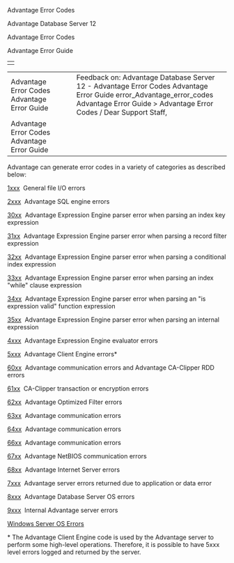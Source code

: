 Advantage Error Codes




Advantage Database Server 12  

Advantage Error Codes

Advantage Error Guide

|  |
| --- |
|  |

|  |  |  |  |  |
| --- | --- | --- | --- | --- |
| Advantage Error Codes  Advantage Error Guide |  |  | Feedback on: Advantage Database Server 12 - Advantage Error Codes Advantage Error Guide error\_Advantage\_error\_codes Advantage Error Guide > Advantage Error Codes / Dear Support Staff, |  |
| Advantage Error Codes  Advantage Error Guide |  |  |  |  |

Advantage can generate error codes in a variety of categories as described below:

[1xxx](error_advantage_1xxx_error_codes.htm)  General file I/O errors

[2xxx](error_advantage_2xxx_error_codes.htm)  Advantage SQL engine errors

[30xx](error_advantage_30xx_error_codes.htm)  Advantage Expression Engine parser error when parsing an index key expression

[31xx](error_advantage_31xx_error_codes.htm)  Advantage Expression Engine parser error when parsing a record filter expression

[32xx](error_advantage_32xx_error_codes.htm)  Advantage Expression Engine parser error when parsing a conditional index expression

[33xx](error_advantage_33xx_error_codes.htm)  Advantage Expression Engine parser error when parsing an index "while" clause expression

[34xx](error_advantage_34xx_error_codes.htm)  Advantage Expression Engine parser error when parsing an "is expression valid" function expression

[35xx](error_advantage_35xx_error_codes.htm)  Advantage Expression Engine parser error when parsing an internal expression

[4xxx](error_advantage_4xxx_error_codes.htm)  Advantage Expression Engine evaluator errors

[5xxx](error_advantage_5xxx_error_codes.htm)  Advantage Client Engine errors\*

[60xx](error_advantage_60xx_error_codes.htm)  Advantage communication errors and Advantage CA-Clipper RDD errors

[61xx](error_advantage_61xx_error_codes.htm)  CA-Clipper transaction or encryption errors

[62xx](error_advantage_62xx_error_codes.htm)  Advantage Optimized Filter errors

[63xx](error_advantage_63xx_error_codes.htm)  Advantage communication errors

[64xx](error_advantage_64xx_error_codes.htm)  Advantage communication errors

[66xx](error_advantage_66xx_error_codes.htm)  Advantage communication errors

[67xx](error_advantage_67xx_error_codes.htm)  Advantage NetBIOS communication errors

[68xx](error_advantage_68xx_error_codes.htm)  Advantage Internet Server errors

[7xxx](error_advantage_7xxx_error_codes.htm)  Advantage server errors returned due to application or data error

[8xxx](error_advantage_8xxx_error_codes.htm)  Advantage Database Server OS errors

[9xxx](error_advantage_9xxx_error_codes.htm)  Internal Advantage server errors

[Windows Server OS Errors](error_windows_server_os_errors.htm)

\* The Advantage Client Engine code is used by the Advantage server to perform some high-level operations. Therefore, it is possible to have 5xxx level errors logged and returned by the server.